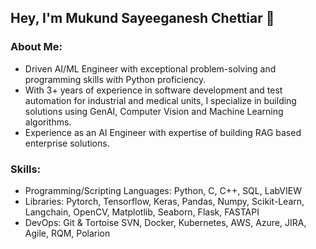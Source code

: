 ## Hey, I'm Mukund Sayeeganesh Chettiar 👋

### About Me:
- Driven AI/ML Engineer with exceptional problem-solving and programming skills with Python proficiency.
- With 3+ years of experience in software development and test automation for industrial and medical units, I specialize in building solutions using GenAI, Computer Vision and Machine Learning algorithms.
- Experience as an AI Engineer with expertise of building RAG based enterprise solutions.

### Skills:
- Programming/Scripting Languages: Python, C, C++, SQL, LabVIEW
- Libraries: Pytorch, Tensorflow, Keras, Pandas, Numpy, Scikit-Learn, Langchain, OpenCV, Matplotlib, Seaborn, Flask, FASTAPI
- DevOps: Git & Tortoise SVN, Docker, Kubernetes, AWS, Azure, JIRA, Agile, RQM, Polarion




